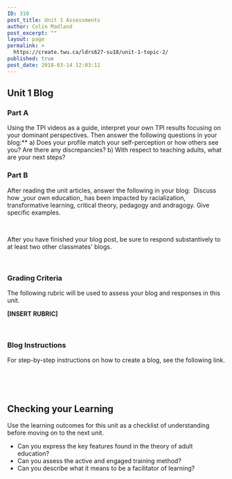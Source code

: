 ```yaml
---
ID: 310
post_title: Unit 1 Assessments
author: Colin Madland
post_excerpt: ""
layout: page
permalink: >
  https://create.twu.ca/ldrs627-su18/unit-1-topic-2/
published: true
post_date: 2018-03-14 12:03:11
---
```

<h2>Unit 1 Blog</h2>
<h3>Part A</h3>
Using the TPI videos as a guide, interpret your own TPI results focusing on your dominant perspectives. Then answer the following questions in your blog:** a) Does your profile match your self-perception or how others see you? Are there any discrepancies? b) With respect to teaching adults, what are your next steps?
<h3>Part B</h3>
After reading the unit articles, answer the following in your blog:  Discuss how _your own education_ has been impacted by racialization, transformative learning, critical theory, pedagogy and andragogy. Give specific examples.

&nbsp;

After you have finished your blog post, be sure to respond substantively to at least two other classmates' blogs.

&nbsp;
<h3>Grading Criteria</h3>
The following rubric will be used to assess your blog and responses in this unit.

<strong>[INSERT RUBRIC]</strong>

&nbsp;
<h3>Blog Instructions</h3>
For step-by-step instructions on how to create a blog, see the following link.

&nbsp;

&nbsp;
<h2>Checking your Learning</h2>
Use the learning outcomes for this unit as a checklist of understanding before moving on to the next unit.

* Can you express the key features found in the theory of adult education?
* Can you assess the active and engaged training method?
* Can you describe what it means to be a facilitator of learning?